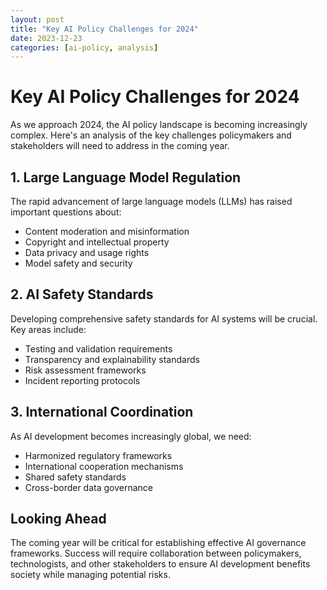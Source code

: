 ```yaml
---
layout: post
title: "Key AI Policy Challenges for 2024"
date: 2023-12-23
categories: [ai-policy, analysis]
---
```


# Key AI Policy Challenges for 2024

As we approach 2024, the AI policy landscape is becoming increasingly complex. Here's an analysis of the key challenges policymakers and stakeholders will need to address in the coming year.

## 1. Large Language Model Regulation

The rapid advancement of large language models (LLMs) has raised important questions about:
- Content moderation and misinformation
- Copyright and intellectual property
- Data privacy and usage rights
- Model safety and security

## 2. AI Safety Standards

Developing comprehensive safety standards for AI systems will be crucial. Key areas include:
- Testing and validation requirements
- Transparency and explainability standards
- Risk assessment frameworks
- Incident reporting protocols

## 3. International Coordination

As AI development becomes increasingly global, we need:
- Harmonized regulatory frameworks
- International cooperation mechanisms
- Shared safety standards
- Cross-border data governance

## Looking Ahead

The coming year will be critical for establishing effective AI governance frameworks. Success will require collaboration between policymakers, technologists, and other stakeholders to ensure AI development benefits society while managing potential risks. 